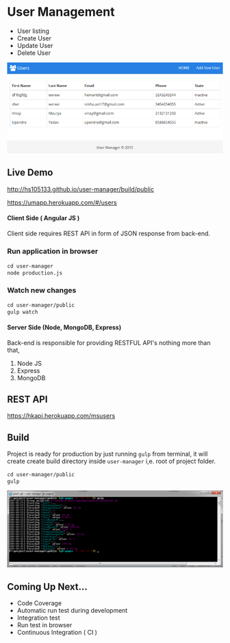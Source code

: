 User Management
===============

- User listing
- Create User
- Update User
- Delete User
  
![User Management](githubimg/um.png)

## Live Demo

http://hs105133.github.io/user-manager/build/public

https://umapp.herokuapp.com/#/users


#### Client Side ( Angular JS )

Client side requires REST API in form of JSON response from back-end.

### Run application in browser
```
cd user-manager
node production.js
```
### Watch new changes

```
cd user-manager/public
gulp watch
```

#### Server Side (Node, MongoDB, Express)

Back-end is responsible for providing RESTFUL API's nothing more than that, 

1. Node JS
2. Express
3. MongoDB

## REST API

https://hkapi.herokuapp.com/msusers


## Build

Project is ready for production by just running `gulp` from terminal, it will create create build directory inside `user-manager` i,e. root of project folder.

```shell
cd user-manager/public
gulp
```

![build processs](githubimg/build.png)

## Coming Up Next...

- Code Coverage
- Automatic run test during development
- Integration test
- Run test in browser
- Continuous Integration ( CI )